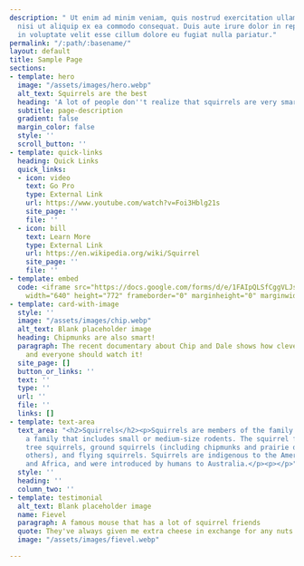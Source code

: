 ```yaml
---
description: " Ut enim ad minim veniam, quis nostrud exercitation ullamco laboris
  nisi ut aliquip ex ea commodo consequat. Duis aute irure dolor in reprehenderit
  in voluptate velit esse cillum dolore eu fugiat nulla pariatur."
permalink: "/:path/:basename/"
layout: default
title: Sample Page
sections:
- template: hero
  image: "/assets/images/hero.webp"
  alt_text: Squirrels are the best
  heading: 'A lot of people don''t realize that squirrels are very smart. '
  subtitle: page-description
  gradient: false
  margin_color: false
  style: ''
  scroll_button: ''
- template: quick-links
  heading: Quick Links
  quick_links:
  - icon: video
    text: Go Pro
    type: External Link
    url: https://www.youtube.com/watch?v=Foi3Hblg21s
    site_page: ''
    file: ''
  - icon: bill
    text: Learn More
    type: External Link
    url: https://en.wikipedia.org/wiki/Squirrel
    site_page: ''
    file: ''
- template: embed
  code: <iframe src="https://docs.google.com/forms/d/e/1FAIpQLSfCggVLJs4LlOaE9CjF-bO59CRnJs7AUro4poud08r4NBC-pQ/viewform?embedded=true"
    width="640" height="772" frameborder="0" marginheight="0" marginwidth="0">Loading…</iframe>
- template: card-with-image
  style: ''
  image: "/assets/images/chip.webp"
  alt_text: Blank placeholder image
  heading: Chipmunks are also smart!
  paragraph: The recent documentary about Chip and Dale shows how clever they are,
    and everyone should watch it!
  site_page: []
  button_or_links: ''
  text: ''
  type: ''
  url: ''
  file: ''
  links: []
- template: text-area
  text_area: "<h2>Squirrels</h2><p>Squirrels are members of the family Sciuridae,
    a family that includes small or medium-size rodents. The squirrel family includes
    tree squirrels, ground squirrels (including chipmunks and prairie dogs, among
    others), and flying squirrels. Squirrels are indigenous to the Americas, Eurasia,
    and Africa, and were introduced by humans to Australia.</p><p></p>"
  style: ''
  heading: ''
  column_two: ''
- template: testimonial
  alt_text: Blank placeholder image
  name: Fievel
  paragraph: A famous mouse that has a lot of squirrel friends
  quote: They've always given me extra cheese in exchange for any nuts I find.
  image: "/assets/images/fievel.webp"

---
```

